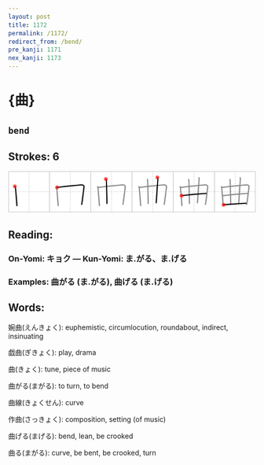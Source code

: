 ```yaml
---
layout: post
title: 1172
permalink: /1172/
redirect_from: /bend/
pre_kanji: 1171
nex_kanji: 1173
---
```


# {曲}

## `bend`

## Strokes: 6

<div class="stroke"><img src="../images/E69BB2.png" /></div>

## Reading:

### On-Yomi: キョク &mdash; Kun-Yomi: ま.がる、ま.げる

### Examples: 曲がる (ま.がる), 曲げる (ま.げる)

## Words:

婉曲(えんきょく): euphemistic, circumlocution, roundabout, indirect, insinuating

戯曲(ぎきょく): play, drama

曲(きょく): tune, piece of music

曲がる(まがる): to turn, to bend

曲線(きょくせん): curve

作曲(さっきょく): composition, setting (of music)

曲げる(まげる): bend, lean, be crooked

曲る(まがる): curve, be bent, be crooked, turn
